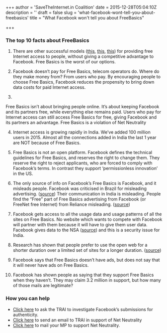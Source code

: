 +++
author = 'SaveTheInternet.in Coalition'
date = 2015-12-28T05:04:10Z
description = ''
draft = false
slug = 'what-facebook-wont-tell-you-about-freebasics'
title = "What Facebook won't tell you about FreeBasics"

+++


### The top 10 facts about FreeBasics


1. There are other successful models ([this](http://www.medianama.com/2015/10/223-aircel-free-internet/), [this](http://www.thehindubusinessline.com/info-tech/net-neutrality-mozilla-suggests-equal-rating/article7177532.ece), [this](http://www.digit.in/general/gigatos-toll-free-internet-28094.html)) for providing free Internet access to people, without giving a competitive advantage to Facebook. Free Basics is the worst of our options.

2. Facebook doesn’t pay for Free Basics, telecom operators do. Where do they make money from? From users who pay. By encouraging people to choose Free Basics, Facebook reduces the propensity to bring down data costs for paid Internet access.

3. 
Free Basics isn’t about bringing people online. It’s about keeping Facebook and its partners free, while everything else remains paid. Users who pay for Internet access can still access Free Basics for free, giving Facebook and its partners an advantage. Free Basics is a violation of Net Neutrality

4. Internet access is growing rapidly in India. We’ve added 100 million users in 2015. Almost all the connections added in India the last 1 year are NOT because of Free Basics.

5. Free Basics is not an open platform. Facebook defines the technical guidelines for Free Basics, and reserves the right to change them. They reserve the right to reject applicants, who are forced to comply with Facebook’s terms. In contrast they support ‘permissionless innovation’ in the US. 

6. The only source of info on Facebook’s Free Basics is Facebook, and it misleads people. Facebook was criticised in Brazil for misleading advertising. ([source](https://twitter.com/walmartyr/status/642000173242126336)) Their communication in India is misleading. People find the “Free” part of Free Basics advertising from Facebook (or FreeNet free Internet) from Reliance misleading. ([source](https://www.snl.com/InteractiveX/Article.aspx?cdid=A-34372668-12583)) 

7. Facebook gets access to all the usage data and usage patterns of all the sites on Free Basics. No website which wants to compete with Facebook will partner with them because it will have to give them user data. Facebook gives data to the NSA ([source](http://www.globalresearch.ca/nsa-and-facebook-work-together/5439110)) and this is a security issue for India. 

8. Research has shown that people prefer to use the open web for a shorter duration over a limited set of sites for a longer duration. ([source](http://lirneasia.net/2015/10/finally-some-research-on-zero-rated-offers-and-users-and-its-surprising/))

9. Facebook says that Free Basics doesn’t have ads, but does not say that it will never have ads on Free Basics.

10. Facebook has shown people as saying that they support Free Basics when they haven’t. They may claim 3.2 million in support, but how many of those mails are legitimate?

### How you can help

* [Click here](http://www.jhatkaa.org/disregard-facebook-freebasics-submission/) to ask the TRAI to investigate Facebook’s submissions for authenticity.
* [Click here](http://www.savetheinternet.in/) to send an email to TRAI in support of Net Neutrality
* [Click here](http://www.savetheinternet.in/mp) to mail your MP to support Net Neutrality.

